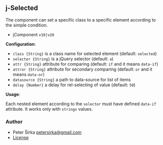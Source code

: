 ## j-Selected

The component can set a specific class to a specific element according to the simple condition.

- jComponent `v19|v20`

__Configuration__:

- `class {String}` is a class name for selected element (default: `selected`)
- `selector {String}` is a jQuery selector (default: `a`)
- `attr {String}` attribute for comparing (default: `if` and it means `data-if`)
- `attror {String}` attribute for secondary comparing (default: `or` and it means `data-or`)
- `datasource {String}` a path to data-source for list of items
- `delay {Number}` a delay for rel-selecting of value (default: `50`)

__Usage__:

Each nested element according to the `selector` must have defined `data-if` attribute. It works only with `strings` values.

### Author

- Peter Širka <petersirka@gmail.com>
- [License](https://www.totaljs.com/license/)